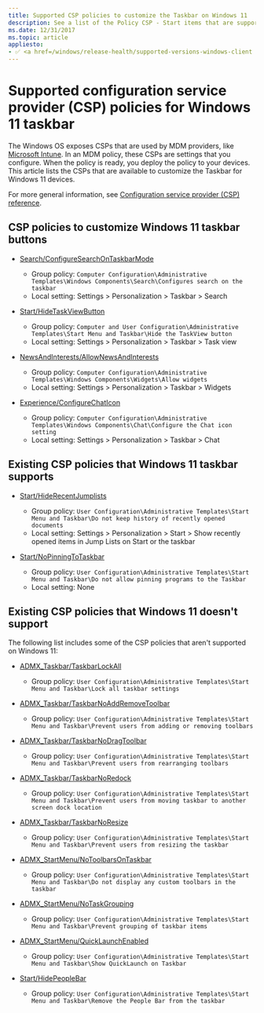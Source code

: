 ```yaml
---
title: Supported CSP policies to customize the Taskbar on Windows 11
description: See a list of the Policy CSP - Start items that are supported on Windows 11 to customize the Taskbar.
ms.date: 12/31/2017
ms.topic: article
appliesto:
- ✅ <a href=/windows/release-health/supported-versions-windows-client target=_blank>Windows 11</a>
--- 
```


# Supported configuration service provider (CSP) policies for Windows 11 taskbar 

The Windows OS exposes CSPs that are used by MDM providers, like [Microsoft Intune](/mem/intune/fundamentals/what-is-intune). In an MDM policy, these CSPs are settings that you configure. When the policy is ready, you deploy the policy to your devices. This article lists the CSPs that are available to customize the Taskbar for Windows 11 devices. 

For more general information, see [Configuration service provider (CSP) reference](/windows/client-management/mdm/configuration-service-provider-reference). 

## CSP policies to customize Windows 11 taskbar buttons 

- [Search/ConfigureSearchOnTaskbarMode](/windows/client-management/mdm/policy-csp-search#configuresearchontaskbarmode)
  - Group policy: `Computer Configuration\Administrative Templates\Windows Components\Search\Configures search on the taskbar`
  - Local setting: Settings > Personalization > Taskbar > Search 

- [Start/HideTaskViewButton](/windows/client-management/mdm/policy-csp-start#hidetaskviewbutton)
  - Group policy: `Computer and User Configuration\Administrative Templates\Start Menu and Taskbar\Hide the TaskView button`
  - Local setting: Settings > Personalization > Taskbar > Task view 

- [NewsAndInterests/AllowNewsAndInterests](/windows/client-management/mdm/policy-csp-newsandinterests#allownewsandinterests)
  - Group policy: `Computer Configuration\Administrative Templates\Windows Components\Widgets\Allow widgets`
  - Local setting: Settings > Personalization > Taskbar > Widgets 

- [Experience/ConfigureChatIcon](/windows/client-management/mdm/policy-csp-experience#configurechaticonvisibilityonthetaskbar)
  - Group policy: `Computer Configuration\Administrative Templates\Windows Components\Chat\Configure the Chat icon setting`
  - Local setting: Settings > Personalization > Taskbar > Chat 

## Existing CSP policies that Windows 11 taskbar supports 

- [Start/HideRecentJumplists](/windows/client-management/mdm/policy-csp-start#hiderecentjumplists)
  - Group policy: `User Configuration\Administrative Templates\Start Menu and Taskbar\Do not keep history of recently opened documents`
  - Local setting: Settings > Personalization > Start > Show recently opened items in Jump Lists on Start or the taskbar 

- [Start/NoPinningToTaskbar](/windows/client-management/mdm/policy-csp-start#nopinningtotaskbar)
  - Group policy: `User Configuration\Administrative Templates\Start Menu and Taskbar\Do not allow pinning programs to the Taskbar`
  - Local setting: None 

## Existing CSP policies that Windows 11 doesn't support 

The following list includes some of the CSP policies that aren't supported on Windows 11: 

- [ADMX_Taskbar/TaskbarLockAll](/windows/client-management/mdm/policy-csp-admx-taskbar#taskbarlockall)
  - Group policy: `User Configuration\Administrative Templates\Start Menu and Taskbar\Lock all taskbar settings` 

- [ADMX_Taskbar/TaskbarNoAddRemoveToolbar](/windows/client-management/mdm/policy-csp-admx-taskbar#taskbarnoaddremovetoolbar)
  - Group policy: `User Configuration\Administrative Templates\Start Menu and Taskbar\Prevent users from adding or removing toolbars` 

- [ADMX_Taskbar/TaskbarNoDragToolbar](/windows/client-management/mdm/policy-csp-admx-taskbar#taskbarnodragtoolbar)
  - Group policy: `User Configuration\Administrative Templates\Start Menu and Taskbar\Prevent users from rearranging toolbars` 

- [ADMX_Taskbar/TaskbarNoRedock](/windows/client-management/mdm/policy-csp-admx-taskbar#taskbarnoredock)
  - Group policy: `User Configuration\Administrative Templates\Start Menu and Taskbar\Prevent users from moving taskbar to another screen dock location` 

- [ADMX_Taskbar/TaskbarNoResize](/windows/client-management/mdm/policy-csp-admx-taskbar#taskbarnoresize)
  - Group policy: `User Configuration\Administrative Templates\Start Menu and Taskbar\Prevent users from resizing the taskbar` 

- [ADMX_StartMenu/NoToolbarsOnTaskbar](/windows/client-management/mdm/policy-csp-admx-startmenu#notoolbarsontaskbar)
  - Group policy: `User Configuration\Administrative Templates\Start Menu and Taskbar\Do not display any custom toolbars in the taskbar` 

- [ADMX_StartMenu/NoTaskGrouping](/windows/client-management/mdm/policy-csp-admx-startmenu#notaskgrouping)
  - Group policy: `User Configuration\Administrative Templates\Start Menu and Taskbar\Prevent grouping of taskbar items` 

- [ADMX_StartMenu/QuickLaunchEnabled](/windows/client-management/mdm/policy-csp-admx-startmenu#quicklaunchenabled)
  - Group policy: `User Configuration\Administrative Templates\Start Menu and Taskbar\Show QuickLaunch on Taskbar` 

- [Start/HidePeopleBar](/windows/client-management/mdm/policy-csp-start#hidepeoplebar)
  - Group policy: `User Configuration\Administrative Templates\Start Menu and Taskbar\Remove the People Bar from the taskbar`
